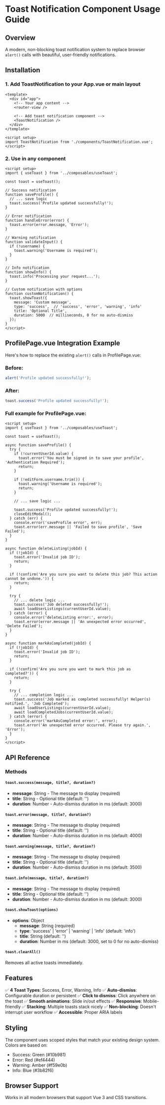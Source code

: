# Toast Notification Component Usage Guide

## Overview
A modern, non-blocking toast notification system to replace browser `alert()` calls with beautiful, user-friendly notifications.

## Installation

### 1. Add ToastNotification to your App.vue or main layout

```vue
<template>
  <div id="app">
    <!-- Your app content -->
    <router-view />
    
    <!-- Add toast notification component -->
    <ToastNotification />
  </div>
</template>

<script setup>
import ToastNotification from './components/ToastNotification.vue';
</script>
```

### 2. Use in any component

```vue
<script setup>
import { useToast } from '../composables/useToast';

const toast = useToast();

// Success notification
function saveProfile() {
  // ... save logic
  toast.success('Profile updated successfully!');
}

// Error notification
function handleError(error) {
  toast.error(error.message, 'Error');
}

// Warning notification
function validateInput() {
  if (!username) {
    toast.warning('Username is required');
  }
}

// Info notification
function showInfo() {
  toast.info('Processing your request...');
}

// Custom notification with options
function customNotification() {
  toast.showToast({
    message: 'Custom message',
    type: 'success',  // 'success', 'error', 'warning', 'info'
    title: 'Optional Title',
    duration: 5000  // milliseconds, 0 for no auto-dismiss
  });
}
</script>
```

## ProfilePage.vue Integration Example

Here's how to replace the existing `alert()` calls in ProfilePage.vue:

### Before:
```javascript
alert('Profile updated successfully!');
```

### After:
```javascript
toast.success('Profile updated successfully!');
```

### Full example for ProfilePage.vue:

```vue
<script setup>
import { useToast } from '../composables/useToast';

const toast = useToast();

async function saveProfile() {
  try {
    if (!currentUserId.value) {
      toast.error('You must be signed in to save your profile', 'Authentication Required');
      return;
    }

    if (!editForm.username.trim()) {
      toast.warning('Username is required');
      return;
    }

    // ... save logic ...

    toast.success('Profile updated successfully!');
    closeEditModal();
  } catch (err) {
    console.error('saveProfile error', err);
    toast.error(err.message || 'Failed to save profile', 'Save Failed');
  }
}

async function deleteListing(jobId) {
  if (!jobId) {
    toast.error('Invalid job ID');
    return;
  }

  if (!confirm('Are you sure you want to delete this job? This action cannot be undone.')) {
    return;
  }

  try {
    // ... delete logic ...
    toast.success('Job deleted successfully!');
    await loadUserListings(currentUserId.value);
  } catch (error) {
    console.error('deleteListing error:', error);
    toast.error(error.message || 'An unexpected error occurred', 'Delete Failed');
  }
}

async function markAsCompleted(jobId) {
  if (!jobId) {
    toast.error('Invalid job ID');
    return;
  }

  if (!confirm('Are you sure you want to mark this job as completed?')) {
    return;
  }

  try {
    // ... completion logic ...
    toast.success('Job marked as completed successfully! Helper(s) notified.', 'Job Completed');
    await loadUserListings(currentUserId.value);
    await loadCompletedJobs(currentUserId.value);
  } catch (error) {
    console.error('markAsCompleted error:', error);
    toast.error('An unexpected error occurred. Please try again.', 'Error');
  }
}
</script>
```

## API Reference

### Methods

#### `toast.success(message, title?, duration?)`
- **message**: String - The message to display (required)
- **title**: String - Optional title (default: '')
- **duration**: Number - Auto-dismiss duration in ms (default: 3000)

#### `toast.error(message, title?, duration?)`
- **message**: String - The message to display (required)
- **title**: String - Optional title (default: '')
- **duration**: Number - Auto-dismiss duration in ms (default: 4000)

#### `toast.warning(message, title?, duration?)`
- **message**: String - The message to display (required)
- **title**: String - Optional title (default: '')
- **duration**: Number - Auto-dismiss duration in ms (default: 3500)

#### `toast.info(message, title?, duration?)`
- **message**: String - The message to display (required)
- **title**: String - Optional title (default: '')
- **duration**: Number - Auto-dismiss duration in ms (default: 3000)

#### `toast.showToast(options)`
- **options**: Object
  - **message**: String (required)
  - **type**: 'success' | 'error' | 'warning' | 'info' (default: 'info')
  - **title**: String (default: '')
  - **duration**: Number in ms (default: 3000, set to 0 for no auto-dismiss)

#### `toast.clearAll()`
Removes all active toasts immediately.

## Features

✅ **4 Toast Types**: Success, Error, Warning, Info
✅ **Auto-dismiss**: Configurable duration or persistent
✅ **Click to dismiss**: Click anywhere on the toast
✅ **Smooth animations**: Slide in/out effects
✅ **Responsive**: Mobile-friendly
✅ **Stacking**: Multiple toasts stack nicely
✅ **Non-blocking**: Doesn't interrupt user workflow
✅ **Accessible**: Proper ARIA labels

## Styling

The component uses scoped styles that match your existing design system. Colors are based on:
- Success: Green (#10b981)
- Error: Red (#ef4444)
- Warning: Amber (#f59e0b)
- Info: Blue (#3b82f6)

## Browser Support

Works in all modern browsers that support Vue 3 and CSS transitions.
